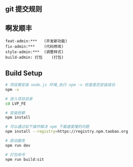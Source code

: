 
## git 提交规则
## 啊发顺丰
```
feat-admin:***   (开发新功能)
fix-admin:***    (代码修改)
style-admin:***  (调整样式)
build-admin: 打包    (打包)
```

## Build Setup

```bash
# 项目需安装 node.js 环境,执行 npm -v 检查是否安装成功
npm -v

# 进入项目目录
cd LVP_FE

# 安装依赖
npm install

# 可以通过如下操作解决 npm 下载速度慢的问题
npm install --registry=https://registry.npm.taobao.org

# 启动服务
npm run dev

# 打包命令
npm run build:sit
```



